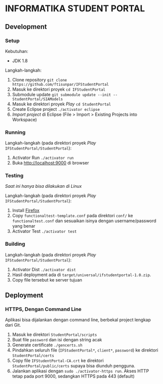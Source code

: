 # INFORMATIKA STUDENT PORTAL

## Development

### Setup

Kebutuhan:

* JDK 1.8

Langkah-langkah:

1. Clone repository `git clone https://github.com/ftisunpar/IFStudentPortal`
2. Masuk ke direktori proyek `cd IFStudentPortal`
3. Submodule update `git submodule update --init -- StudentPortal/SIAModels`
4. Masuk ke direktori proyek _Play_ `cd StudentPortal`
5. Create Eclipse project `./activator eclipse`
6. _Import project_ di Eclipse (File > Import > Existing Projects into Workspace)

### Running

Langkah-langkah (pada direktori proyek _Play_ `IFStudentPortal/StudentPortal`):

1. Activator Run `./activator run`
2. Buka [http://localhost:9000](http://localhost:9000) di browser

### Testing

_Saat ini hanya bisa dilakukan di Linux_

Langkah-langkah (pada direktori proyek _Play_ `IFStudentPortal/StudentPortal`):

1. Install [Firefox](https://www.mozilla.org/en-US/firefox/new/)
2. Copy `functionaltest-template.conf` pada direktori `conf/` ke `functionaltest.conf` dan sesuaikan isinya dengan username/password yang benar
3. Activator Test `./activator test`

### Building

Langkah-langkah (pada direktori proyek _Play_ `IFStudentPortal/StudentPortal`):

1. Activator Dist `./activator dist`
2. Hasil deployment ada di `target/universal/ifstudentportal-1.0.zip`.
3. Copy file tersebut ke server tujuan

## Deployment

### HTTPS, Dengan Command Line

Aplikasi bisa dijalankan dengan command line, berbekal project lengkap dari Git.

1. Masuk ke direktori `StudentPortal/scripts`
2. Buat file `password` dan isi dengan string acak
3. Generate certificate `./gencerts.sh`
4. Pindahkan seluruh file (`IFStudentPortal*`, `client*`, `password`) ke direktori `StudentPortal/certs`
5. Copy file `IFStudentPortal-CA.crt` ke direktori `StudentPortal/public/certs` supaya bisa diunduh pengguna.
6. Jalankan aplikasi dengan `sudo ./activator-https run`. Akses HTTP tetap pada port 9000, sedangkan HTTPS pada 443 (default)
